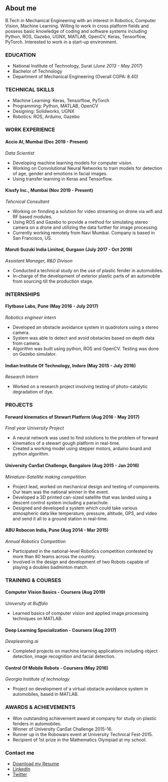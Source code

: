 ## About me

B.Tech in Mechanical Engineering with an interest in Robotics, Computer Vision, Machine Learning. Willing to work in cross platform fields and possess basic knowledge of coding and software systems including Python, ROS, Gazebo, UGNX, MATLAB, OpenCV, Keras, Tensorflow, PyTorch. Interested to work in a start-up environment. 

### EDUCATION

- National Institute of Technology, Surat                                (_June 2013 - May 2017_)
- Bachelor of Technology
- Department of Mechanical Engineering                                   (Overall CGPA: 8.40)

### TECHNICAL SKILLS
- Machine Learning: Keras, Tensorflow, PyTorch
- Programming: Python, MATLAB, OpenCV
- Designing: Solidworks, UGNX
- Robotics: ROS, Arduino, Gazebo

### WORK EXPERIENCE
#### Accio AI, Mumbai (Dec 2019 - Present)
_Data Scientist_
- Developing machine learning models for computer vision.
- Working on Convolutional Neural Networks to train models for detection of age, gender and emotions
in facial images.
- Using transfer learning in Keras and Tensorflow.

#### Kissfy Inc., Mumbai (Nov 2019 - Present)
_Tehcnical Consultant_
- Working on finnding a solution for video streaming on drone via wifi and RF based modules.
- Using ROS and Gazebo to provide a method for simulating stereo camera on a drone and utilizing the
data further for image processing.
- Currently working remotely from Navi Mumbai. Company is based in San Francisco, US.

#### Maruti Suzuki India Limited, Gurgaon (July 2017 - Oct 2019)
_Assistant Manager, R&D Divison_
- Conducted a technical study on the use of plastic fender in automobiles.
- In-charge of the development of exterior plastic parts of an automobile from sourcing till the production
stage.

### INTERNSHIPS
#### Flytbase Labs, Pune (May 2016 - July 2017)
_Robotics engineer intern_
- Developed an obstacle avoidance system in quadrotors using a stereo camera.
- System was able to detect and avoid obstacles based on depth data from camera.
- Algorithm was built using python, ROS and OpenCV. Testing was done on Gazebo simulator.

#### Indian Institute Of Technology, Indore (May 2015 - July 2016)
_Research Intern_
- Worked on a research project involving testing of photo-catalytic degradation of dye.

### PROJECTS
#### Forward kinematics of Stewart Platform (Aug 2016 - May 2017)
_Final year University Project_
- A neural network was used to find solutions to the problem of forward kinematics of a stewart gough
platform in real-time.
- Created a working model using stepper motors, arduino board and python algorithm.
#### University CanSat Challenge, Bangalore (Aug 2015 - Jan 2016)
_Miniature-Satellite making competition_
- Project lead, worked on mechanical design and testing of components. Our team was the national
winner in the event.
- Developed a 3D printed can-sized satellite that was landed using a descent control system including a
parachute.
- Designed and developed a system which could take various atmospheric data like temperature, pressure,
altitude, GPS, and video and send it all to a ground station in real-time.
#### ABU Robocon India, Pune (Aug 2014 - Mar 2015)
_Annual Robotics Competition_
- Participated in the national-level Robotics competition contested by more than 80 teams across the
country.
- Involved in the design and development of two Robots capable of playing a doubles badminton match.

### TRAINING & COURSES
#### Computer Vision Basics - Coursera (Aug 2019)
_University at Buffalo_
- Learned basics of computer vision and applied image processing techniques on MATLAB.
#### Deep Learning Specialization - Coursera (Aug 2017)
_Deeplearning.ai_
- Completed projects on machine learning applications including object detection, image recognition and
facial detection.
#### Control Of Mobile Robots - Coursera (May 2016)
_Georgia Institute of technology_
- Project on development of a virtual obstacle avoidance system in automobiles, based in MATLAB.

### AWARDS & ACHIEVEMENTS
- Won outstanding achievement award at company for study on plastic fenders in automobiles.
- Winner of University CanSat Challenge 2015-16.
- Runner up in the Robowars event at University Technical Fest-2015.
- Recipient of 1st prize in the Mathematics Olympiad at my school.

### Contact me

- [Download my Resume](https://drive.google.com/uc?export=view&id=1hIxhjyWwj8DGTGOFp4sscjB1daJmbhiP)
- [LinkedIn](https://www.linkedin.com/in/shobhitgupta9618/)
- [Twitter](https://twitter.com/shobhit9618)
